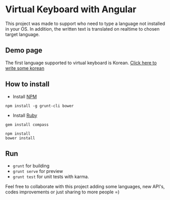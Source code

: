 # Virtual Keyboard with Angular
This project was made to support who need to type a language not installed in your OS. 
In addition, the written text is translated on realtime to chosen target language.

## Demo page
The first language supported to virtual keyboard is Korean.
[Click here to write some korean](http://fill-lima.github.io/virtual-keyboard-with-angular)

## How to install

- Install [NPM](https://docs.npmjs.com/cli/install)
```
npm install -g grunt-cli bower
```

- Install [Ruby](http://rubyinstaller.org/downloads/)
```
gem install compass
```

```
npm install
bower install
```

## Run
* `grunt` for building
* `grunt serve` for preview
* `grunt test` for unit tests with karma.

Feel free to collaborate with this project adding some languages, new API's, codes improvements or just sharing to more people =)
